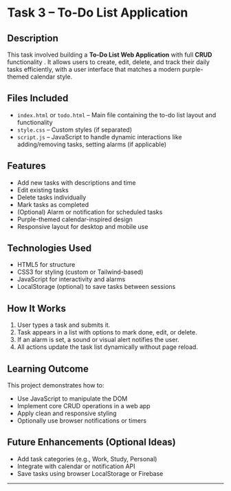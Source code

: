# Task 3 – To-Do List Application 

##  Description

This task involved building a **To-Do List Web Application** with full **CRUD** functionality . It allows users to create, edit, delete, and track their daily tasks efficiently, with a user interface that matches a modern purple-themed calendar style.

##  Files Included

- `index.html` or `todo.html` – Main file containing the to-do list layout and functionality
- `style.css` – Custom styles (if separated)
- `script.js` – JavaScript to handle dynamic interactions like adding/removing tasks, setting alarms (if applicable)



##  Features

-  Add new tasks with descriptions and time
-  Edit existing tasks
-  Delete tasks individually
-  Mark tasks as completed
-  (Optional) Alarm or notification for scheduled tasks
-  Purple-themed calendar-inspired design
-  Responsive layout for desktop and mobile use

##  Technologies Used

- HTML5 for structure
- CSS3 for styling (custom or Tailwind-based)
- JavaScript for interactivity and alarms
- LocalStorage (optional) to save tasks between sessions

##  How It Works

1. User types a task and submits it.
2. Task appears in a list with options to mark done, edit, or delete.
3. If an alarm is set, a sound or visual alert notifies the user.
4. All actions update the task list dynamically without page reload.

##  Learning Outcome

This project demonstrates how to:
- Use JavaScript to manipulate the DOM
- Implement core CRUD operations in a web app
- Apply clean and responsive styling
- Optionally use browser notifications or timers

##  Future Enhancements (Optional Ideas)

- Add task categories (e.g., Work, Study, Personal)
- Integrate with calendar or notification API
- Save tasks using browser LocalStorage or Firebase

---

